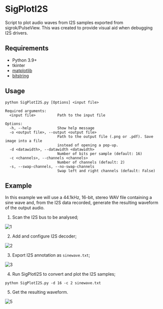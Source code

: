 # SigPlotI2S
Script to plot audio waves from I2S samples exported from sigrok/PulseView. This was created to provide visual aid when debugging I2S drivers.

## Requirements
- Python 3.9+
- tkinter
- [matplotlib](https://pypi.org/project/matplotlib/)
- [bitstring](https://pypi.org/project/bitstring/)

## Usage

```
python SigPlotI2S.py [Options] <input file>

Required arguments:
  <input file>          Path to the input file

Options:
  -h, --help            Show help message
  -o <output file>, --output <output file>
                        Path to the output file (.png or .pdf). Save image into a file
                        instead of opening a pop-up.
  -d <datawidth>, --datawidth <datawidth>
                        Number of bits per sample (default: 16)
  -c <channels>, --channels <channels>
                        Number of channels (default: 2)
  -s, --swap-channels, --no-swap-channels
                        Swap left and right channels (default: False)
```

## Example

In this example we will use a 44.1kHz, 16-bit, stereo WAV file containing a sine wave and, from the
I2S data recorded, generate the resulting waveform of the output audio.

1. Scan the I2S bus to be analysed;

![1](https://user-images.githubusercontent.com/32426024/197887339-5ffd3890-6d82-4c67-8d36-618bcceb0231.png)

2. Add and configure I2S decoder;

![2](https://user-images.githubusercontent.com/32426024/197887734-78943c8c-9cb2-4cf1-9e7d-68e4c376147f.png)

3. Export I2S annotation as `sinewave.txt`;

![3](https://user-images.githubusercontent.com/32426024/197888740-b53aa91c-5e21-45b6-a5b2-82637390f921.png)

4. Run SigPlotI2S to convert and plot the I2S samples;

```
python SigPlotI2S.py -d 16 -c 2 sinewave.txt
```

5. Get the resulting waveform.

![5](https://user-images.githubusercontent.com/32426024/197889906-2634f7d0-aa2b-4420-9390-1c87af7480bd.png)
